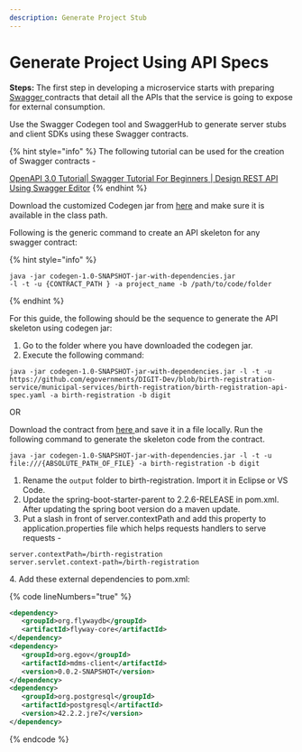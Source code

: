 ```yaml
---
description: Generate Project Stub
---
```


# Generate Project Using API Specs

**Steps:** The first step in developing a microservice starts with preparing [Swagger ](https://swagger.io/docs/specification/2-0/what-is-swagger/)contracts that detail all the APIs that the service is going to expose for external consumption.

Use the Swagger Codegen tool and SwaggerHub to generate server stubs and client SDKs using these Swagger contracts.

{% hint style="info" %}
The following tutorial can be used for the creation of Swagger contracts -&#x20;

[OpenAPI 3.0 Tutorial| Swagger Tutorial For Beginners | Design REST API Using Swagger Editor](https://youtu.be/mViFmjcDOoA)&#x20;
{% endhint %}

Download the customized Codegen jar from [here](https://github.com/egovernments/DIGIT-OSS/blob/DIGIT\_DEVELOPER\_GUIDE/utilities/codegen-1.0-SNAPSHOT-jar-with-dependencies.jar) and make sure it is available in the class path.&#x20;

Following is the generic command to create an API skeleton for any swagger contract:

{% hint style="info" %}
```
java -jar codegen-1.0-SNAPSHOT-jar-with-dependencies.jar 
-l -t -u {CONTRACT_PATH } -a project_name -b /path/to/code/folder
```
{% endhint %}

For this guide, the following should be the sequence to generate the API skeleton using codegen jar:

1. Go to the folder where you have downloaded the codegen jar.
2. Execute the following command:

```
java -jar codegen-1.0-SNAPSHOT-jar-with-dependencies.jar -l -t -u https://github.com/egovernments/DIGIT-Dev/blob/birth-registration-service/municipal-services/birth-registration/birth-registration-api-spec.yaml -a birth-registration -b digit
```

OR

Download the contract from [here ](https://github.com/egovernments/DIGIT-Dev/blob/birth-registration-service/municipal-services/birth-registration/birth-registration-api-spec.yaml)and save it in a file locally. Run the following command to generate the skeleton code from the contract.

```
java -jar codegen-1.0-SNAPSHOT-jar-with-dependencies.jar -l -t -u file:///{ABSOLUTE_PATH_OF_FILE} -a birth-registration -b digit
```

1. Rename the `output` folder to birth-registration. Import it in Eclipse or VS Code.
2. Update the spring-boot-starter-parent to 2.2.6-RELEASE in pom.xml. After updating the spring boot version do a maven update.
3. Put a slash in front of server.contextPath and add this property to application.properties file which helps requests handlers to serve requests -

```
server.contextPath=/birth-registration
server.servlet.context-path=/birth-registration
```

&#x20;4\. Add these external dependencies to pom.xml:

{% code lineNumbers="true" %}
```xml
<dependency>
   <groupId>org.flywaydb</groupId>
   <artifactId>flyway-core</artifactId>
</dependency>
<dependency>
   <groupId>org.egov</groupId>
   <artifactId>mdms-client</artifactId>
   <version>0.0.2-SNAPSHOT</version>
</dependency>
<dependency>
   <groupId>org.postgresql</groupId>
   <artifactId>postgresql</artifactId>
   <version>42.2.2.jre7</version>
</dependency>
```
{% endcode %}

